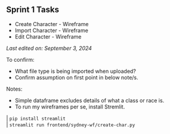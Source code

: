 ## Sprint 1 Tasks

- Create Character - Wireframe
- Import Character - Wireframe
- Edit Character - Wireframe

*Last edited on: September 3, 2024*


To confirm:
- What file type is being imported when uploaded?
- Confirm assumption on first point in below note/s.

Notes: 
- Simple dataframe excludes details of what a class or race is.
- To run my wireframes per se, install Stremlit.

| ```pip install streamlit``` \
| ```streamlit run frontend/sydney-wf/create-char.py```